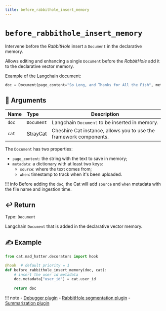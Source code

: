 ```yaml
---
title: before_rabbithole_insert_memory
---
```


# `before_rabbithole_insert_memory`

Intervene before the *RabbitHole* insert a `Document` in the declarative memory.

Allows editing and enhancing a single `Document` before the *RabbitHole* add it to the declarative vector memory.

Example of the Langchain document:

```python
doc = Document(page_content="So Long, and Thanks for All the Fish", metadata={})
```

## &#128196; Arguments

| Name  | Type                                                                    | Description                                                        |
|:------|:------------------------------------------------------------------------|--------------------------------------------------------------------|
| `doc` | `Document`                                                              | Langchain `Document` to be inserted in memory.                     |
| `cat` | [StrayCat](../../../framework/cat-components/cheshire_cat/stray_cat.md) | Cheshire Cat instance, allows you to use the framework components. |

The `Document` has two properties:

- `page_content`: the string with the text to save in memory;
- `metadata`: a dictionary with at least two keys:
    - `source`: where the text comes from;
    - `when`: timestamp to track when it's been uploaded.

!!! info 
    Before adding the `doc`, the Cat will add `source` and `when` metadata with the file name and ingestion time.

## &#x21A9;&#xFE0F; Return

Type: `Document`

Langchain `Document` that is added in the declarative vector memory.

## &#9997; Example

```python
from cat.mad_hatter.decorators import hook

@hook  # default priority = 1
def before_rabbithole_insert_memory(doc, cat):
    # insert the user id metadata
    doc.metadata["user_id"] = cat.user_id
    
    return doc
```

!!! note
    - [Debugger plugin](https://github.com/sambarza/cc-vscode-debugpy)
    - [RabbitHole segmentation plugin](https://github.com/team-sviluppo/cc_rabbithole_segmentation)
    - [Summarization plugin](https://github.com/Furrmidable-Crew/ccat_summarization)

